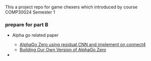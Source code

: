 This a project repo for game chexers which introduced by course COMP30024 Semester 1

### prepare for part B

- Alpha go related paper
  - [AlphaGo Zero using residual CNN and implement on connect4](<https://medium.com/applied-data-science/how-to-build-your-own-alphazero-ai-using-python-and-keras-7f664945c188>)
  - [Building Our Own Version of AlphaGo Zero](<https://medium.com/rossum/building-our-own-version-of-alphago-zero-b918642bd2b5>)

- 

